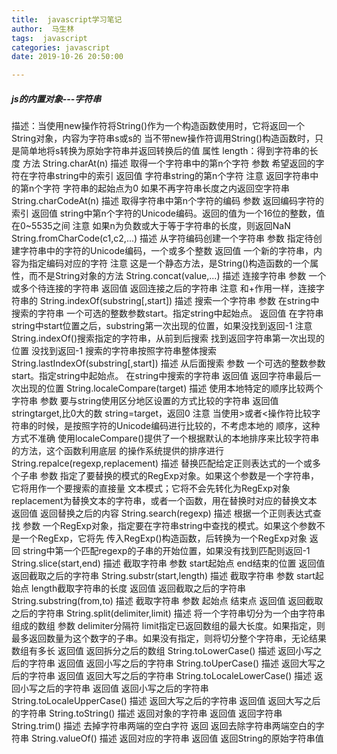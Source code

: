 ```yaml
---
title:  javascript学习笔记
author:  马生林
tags:  javascript
categories: javascript
date: 2019-10-26 20:50:00

---
```



<h5>js的内置对象---字符串</h5>
	描述：当使用new操作符将String()作为一个构造函数使用时，它将返回一个String对象，内容为字符串s或s的
		当不带new操作符调用String()构造函数时，只是简单地将s转换为原始字符串并返回转换后的值
	属性
		length：得到字符串的长度
	方法
		String.charAt(n)
			描述
	        取得一个字符串中的第n个字符
			参数
				希望返回的字符在字符串string中的索引
			返回值
				字符串string的第n个字符
			注意
				返回字符串中的第n个字符
				字符串的起始点为0
				如果不再字符串长度之内返回空字符串
		String.charCodeAt(n)
			描述
				取得字符串中第n个字符的编码
			参数
				返回编码字符的索引
			返回值
				string中第n个字符的Unicode编码。返回的值为一个16位的整数，值在0~5535之间
			注意
				如果n为负数或大于等于字符串的长度，则返回NaN
		String.fromCharCode(c1,c2,...)
			描述
				从字符编码创建一个字符串
			参数
				指定待创建字符串中的字符的Unicode编码，一个或多个整数
			返回值
				一个新的字符串，内容为指定编码对应的字符
			注意
				这是一个静态方法，是String()构造函数的一个属性，而不是String对象的方法
		String.concat(value,...)
			描述
				连接字符串
			参数
				一个或多个待连接的字符串
			返回值
				返回连接之后的字符串
			注意
				和+作用一样，连接字符串的
		String.indexOf(substring[,start])
			描述
				搜索一个字符串
			参数
				在string中搜索的字符串
				一个可选的整数参数start。指定string中起始点。
			返回值
				在字符串string中start位置之后，substring第一次出现的位置，如果没找到返回-1
			注意
				String.indexOf()搜索指定的字符串，从前到后搜索
				找到返回字符串第一次出现的位置
				没找到返回-1
				搜索的字符串按照字符串整体搜索
		String.lastIndexOf(substring[,start])
			描述
				从后面搜索
			参数
				一个可选的整数参数start。指定string中起始点。
				在string中搜索的字符串
			返回值
				返回字符串最后一次出现的位置
		String.localeCompare(target)
			描述
				使用本地特定的顺序比较两个字符串
			参数
				要与string使用区分地区设置的方式比较的字符串
			返回值
				string<target,比0小的数
				string>target,比0大的数
				string=target，返回0
			注意
				当使用>或者<操作符比较字符串的时候，是按照字符的Unicode编码进行比较的，不考虑本地的					顺序，这种方式不准确
				使用localeCompare()提供了一个根据默认的本地排序来比较字符串的方法，这个函数利用底层				的操作系统提供的排序进行
		String.repalce(regexp,replacement)
			描述
				替换匹配给定正则表达式的一个或多个子串
			参数
				指定了要替换的模式的RegExp对象。如果这个参数是一个字符串，它将用作一个要搜索的直接量					文本模式；它将不会先转化为RegExp对象
				replacement为替换文本的字符串，或者一个函数，用在替换时对应的替换文本
			返回值
				返回替换之后的内容
		String.search(regexp)
			描述
				根据一个正则表达式查找
			参数
				一个RegExp对象，指定要在字符串string中查找的模式。如果这个参数不是一个RegExp，它将先					传入RegExp()构造函数，后转换为一个RegExp对象
			返回
				string中第一个匹配regexp的子串的开始位置，如果没有找到匹配则返回-1
				String.slice(start,end)
			描述
				截取字符串
			参数
				start起始点
				end结束的位置
			返回值
				返回截取之后的字符串
		String.substr(start,length)
			描述
				截取字符串
			参数
				start起始点
				length截取字符串的长度
			返回值
				返回截取之后的字符串
		String.substring(from,to)
			描述
				截取字符串
			参数
				起始点
				结束点
			返回值
				返回截取之后的字符串
		String.split(delimiter,limit)
			描述
				将一个字符串切分为一个由字符串组成的数组
			参数
				delimiter分隔符
				limit指定已返回数组的最大长度。如果指定，则最多返回数量为这个数字的子串。如果没有指定，则将切分整个字符串，无论结果数组有多长
			返回值
				返回拆分之后的数组
		String.toLowerCase()
			描述
				返回小写之后的字符串
			返回值
				返回小写之后的字符串
		String.toUperCase()
			描述
				返回大写之后的字符串
			返回值
				返回大写之后的字符串
		String.toLocaleLowerCase()
			描述
				返回小写之后的字符串
			返回值
				返回小写之后的字符串
		String.toLocaleUpperCase()
			描述
				返回大写之后的字符串
			返回值
				返回大写之后的字符串
		String.toString()
			描述
				返回对象的字符串
			返回值
				返回字符串
		String.trim()
			描述
				去掉字符串两端的空白字符
			返回
				返回去除字符串两端空白的字符串
		String.valueOf() 
			描述
				返回对应的字符串
			返回值
				返回String的原始字符串值

